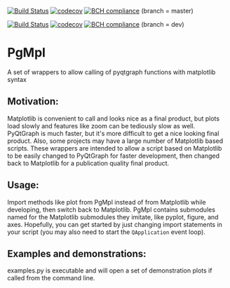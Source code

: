 [![Build Status](https://travis-ci.org/eldond/pgmpl.svg?branch=master)](https://travis-ci.org/eldond/pgmpl)
[![codecov](https://codecov.io/gh/eldond/pgmpl/branch/master/graph/badge.svg)](https://codecov.io/gh/eldond/pgmpl)
[![BCH compliance](https://bettercodehub.com/edge/badge/eldond/pgmpl?branch=master)](https://bettercodehub.com/)
(branch = master)

[![Build Status](https://travis-ci.org/eldond/pgmpl.svg?branch=dev)](https://travis-ci.org/eldond/pgmpl)
[![codecov](https://codecov.io/gh/eldond/pgmpl/branch/dev/graph/badge.svg)](https://codecov.io/gh/eldond/pgmpl)
[![BCH compliance](https://bettercodehub.com/edge/badge/eldond/pgmpl?branch=dev)](https://bettercodehub.com/)
(branch = dev)

PgMpl
=====
A set of wrappers to allow calling of pyqtgraph functions with matplotlib syntax

Motivation:
-----------
Matplotlib is convenient to call and looks nice as a final product, but plots load slowly and features like zoom can be tediously slow as well.
PyQtGraph is much faster, but it's more difficult to get a nice looking final product.
Also, some projects may have a large number of Matplotlib based scripts.
These wrappers are intended to allow a script based on Matplotlib to be easily changed to PyQtGraph for faster development, then changed back to Matplotlib for a publication quality final product.

Usage:
------
Import methods like plot from PgMpl instead of from Matplotlib while developing, then switch back to Matplotlib.
PgMpl contains submodules named for the Matplotlib submodules they imitate, like pyplot, figure, and axes.
Hopefully, you can get started by just changing import statements in your script (you may also need to start the `QApplication` event loop).

Examples and demonstrations:
----------------------------
examples.py is executable and will open a set of demonstration plots if called from the command line.

